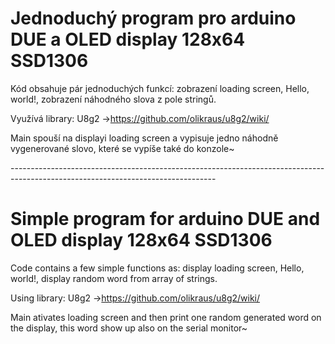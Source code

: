 <h1>Jednoduchý program pro arduino DUE a OLED display 128x64 SSD1306</h1>
<p>Kód obsahuje pár jednoduchých funkcí: zobrazení loading screen, Hello, world!, zobrazení náhodného slova z pole stringů.</p>
<p>Využívá library: U8g2 -><a href="https://github.com/olikraus/u8g2/wiki/">https://github.com/olikraus/u8g2/wiki/</a></p>
<p>Main spouší na displayi loading screen a vypisuje jedno náhodně vygenerované slovo, které se vypíše také do konzole~</p>
<p>---------------------------------------------------------------------------------------------------------------------------------</p>
<h1>Simple program for arduino DUE and OLED display 128x64 SSD1306</h1>
<p>Code contains a few simple functions as: display loading screen, Hello, world!, display random word from array of strings.</p>
<p>Using library:  U8g2 -><a href="https://github.com/olikraus/u8g2/wiki/">https://github.com/olikraus/u8g2/wiki/</a></p>
<p>Main ativates loading screen and then print one random generated word on the display, this word show up also on the serial monitor~</p>
